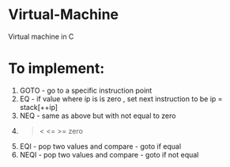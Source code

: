# Virtual-Machine
Virtual machine in C

# To implement:
1. GOTO - go to a specific instruction point
2. EQ - if value where ip is is zero , set next instruction to be ip = stack[++ip]
3. NEQ - same as above but with not equal to zero
4. > < <= >= zero
5. EQI - pop two values and compare - goto if equal
6. NEQI - pop two values and compare - goto if not equal
